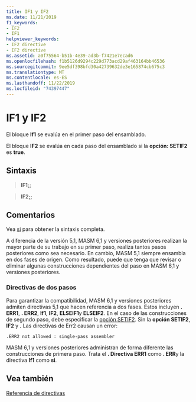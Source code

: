 ```yaml
---
title: IF1 y IF2
ms.date: 11/21/2019
f1_keywords:
- IF2
- IF1
helpviewer_keywords:
- IF2 directive
- IF2 directive
ms.assetid: a0f75564-b51b-4e39-ad3b-f7421e7ecad6
ms.openlocfilehash: f1b5126d9294c229d773acd29af463164bb46536
ms.sourcegitcommit: 9ee5df398bfd30a42739632de3e165874cb675c3
ms.translationtype: MT
ms.contentlocale: es-ES
ms.lasthandoff: 11/22/2019
ms.locfileid: "74397447"
---
```

# <a name="if1-and-if2"></a>IF1 y IF2

El bloque **If1** se evalúa en el primer paso del ensamblado.

El bloque **IF2** se evalúa en cada paso del ensamblado si la **opción: SETIF2** es **true**.

## <a name="syntax"></a>Sintaxis

> **IF1;;**

> **IF2;;**

## <a name="remarks"></a>Comentarios

Vea [si](../../assembler/masm/if-masm.md) para obtener la sintaxis completa.

A diferencia de la versión 5,1, MASM 6,1 y versiones posteriores realizan la mayor parte de su trabajo en su primer paso, realiza tantos pasos posteriores como sea necesario. En cambio, MASM 5,1 siempre ensambla en dos fases de origen. Como resultado, puede que tenga que revisar o eliminar algunas construcciones dependientes del paso en MASM 6,1 y versiones posteriores.

### <a name="two-pass-directives"></a>Directivas de dos pasos

Para garantizar la compatibilidad, MASM 6,1 y versiones posteriores admiten directivas 5,1 que hacen referencia a dos fases. Estos incluyen **. ERR1**, **. ERR2**, **If1**, **IF2**, **ELSEIF1**y **ELSEIF2**. En el caso de las construcciones de segundo paso, debe especificar la [opción SETIF2](option-masm.md). Sin la **opción SETIF2**, **IF2** y **.** Las directivas de Err2 causan un error:

```output
.ERR2 not allowed : single-pass assembler
```

MASM 6,1 y versiones posteriores administran de forma diferente las construcciones de primera paso. Trata el **. Directiva ERR1** como **. ERR**y la directiva **If1** como **si**.

## <a name="see-also"></a>Vea también

[Referencia de directivas](directives-reference.md)
